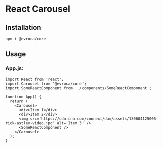 # React Carousel
## Installation
```npm i @evroca/core```
## Usage
### App.js:
```
import React from 'react';
import Carousel from '@evroca/core';
import SomeReactComponent from './components/SomeReactComponent';

function App() {
  return (
    <Carousel>
      <div>Item 1</div>
      <div>Item 2</div>
      <img src='https://cdn.cnn.com/cnnnext/dam/assets/130604125005-rick-astley-video.jpg' alt='Item 3' />
      <SomeReactComponent />
    </Carousel>
  );
}
```
